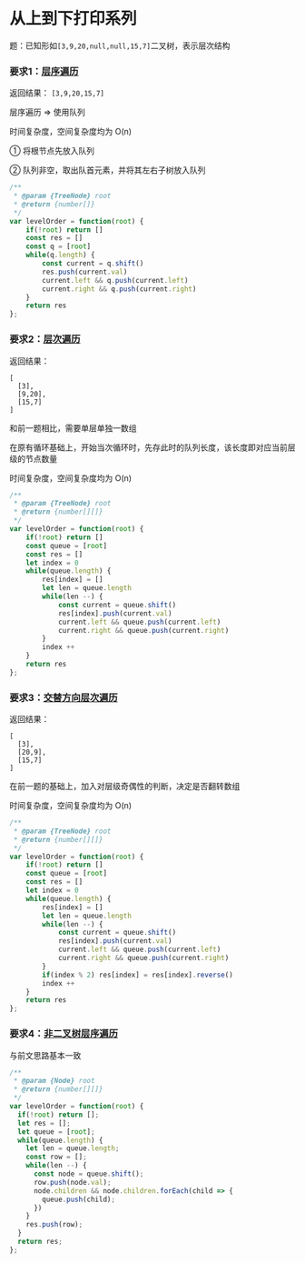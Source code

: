 #  从上到下打印系列

题：已知形如`[3,9,20,null,null,15,7]`二叉树，表示层次结构

### 要求1：[层序遍历](https://leetcode-cn.com/problems/cong-shang-dao-xia-da-yin-er-cha-shu-lcof/)

返回结果： `[3,9,20,15,7]`

层序遍历 => 使用队列

时间复杂度，空间复杂度均为 O(n)

① 将根节点先放入队列

② 队列非空，取出队首元素，并将其左右子树放入队列

```javascript
/**
 * @param {TreeNode} root
 * @return {number[]}
 */
var levelOrder = function(root) {
    if(!root) return []
    const res = []
    const q = [root]
    while(q.length) {
        const current = q.shift()
        res.push(current.val)
        current.left && q.push(current.left)
        current.right && q.push(current.right)
    }
    return res
};
```

### 要求2：[层次遍历](https://leetcode-cn.com/problems/cong-shang-dao-xia-da-yin-er-cha-shu-ii-lcof/)

返回结果：

```
[
  [3],
  [9,20],
  [15,7]
]
```

和前一题相比，需要单层单独一数组

在原有循环基础上，开始当次循环时，先存此时的队列长度，该长度即对应当前层级的节点数量

时间复杂度，空间复杂度均为 O(n)

```javascript
/**
 * @param {TreeNode} root
 * @return {number[][]}
 */
var levelOrder = function(root) {
    if(!root) return []
    const queue = [root]
    const res = []
    let index = 0
    while(queue.length) {
        res[index] = []
        let len = queue.length
        while(len --) {
            const current = queue.shift()
            res[index].push(current.val)
            current.left && queue.push(current.left)
            current.right && queue.push(current.right)
        }
        index ++
    }
    return res
};
```

### 要求3：[交替方向层次遍历](https://leetcode-cn.com/problems/cong-shang-dao-xia-da-yin-er-cha-shu-iii-lcof/)

返回结果：

```
[
  [3],
  [20,9],
  [15,7]
]
```

在前一题的基础上，加入对层级奇偶性的判断，决定是否翻转数组

时间复杂度，空间复杂度均为 O(n)

```javascript
/**
 * @param {TreeNode} root
 * @return {number[][]}
 */
var levelOrder = function(root) {
    if(!root) return []
    const queue = [root]
    const res = []
    let index = 0
    while(queue.length) {
        res[index] = []
        let len = queue.length
        while(len --) {
            const current = queue.shift()
            res[index].push(current.val)
            current.left && queue.push(current.left)
            current.right && queue.push(current.right)
        }
        if(index % 2) res[index] = res[index].reverse()
        index ++
    }
    return res
};
```

### 要求4：[非二叉树层序遍历](https://leetcode-cn.com/problems/n-ary-tree-level-order-traversal/)

与前文思路基本一致

```javascript
/**
 * @param {Node} root
 * @return {number[][]}
 */
var levelOrder = function(root) {
  if(!root) return [];
  let res = [];
  let queue = [root];
  while(queue.length) {
    let len = queue.length;
    const row = [];
    while(len --) {
      const node = queue.shift();
      row.push(node.val);
      node.children && node.children.forEach(child => {
        queue.push(child);
      })
    }
    res.push(row);
  }
  return res;
};
```

